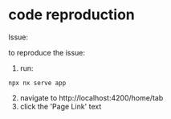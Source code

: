 # code reproduction

Issue:

to reproduce the issue:
1. run:
```
npx nx serve app
```
2. navigate to http://localhost:4200/home/tab
3. click the 'Page Link' text



